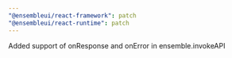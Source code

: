 ```yaml
---
"@ensembleui/react-framework": patch
"@ensembleui/react-runtime": patch
---
```


Added support of onResponse and onError in ensemble.invokeAPI
